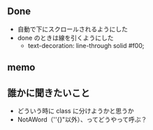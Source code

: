 ## Done
- 自動で下にスクロールされるようにした
- done のときは線を引くようにした
  - text-decoration: line-through solid #f00;

## memo


## 誰かに聞きたいこと
- どういう時に class に分けようかと思うか
- NotAWord（''{}"以外）、ってどうやって呼ぶ？


